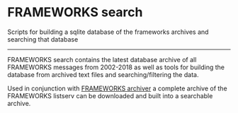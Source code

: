 # FRAMEWORKS search

Scripts for building a sqlite database of the frameworks archives and searching that database

-----

FRAMEWORKS search contains the latest database archive of all FRAMEWORKS messages from 2002-2018 as well as tools for building the database from archived text files and searching/filtering the data.

Used in conjunction with [FRAMEWORKS archiver](https://github.com/sixteenmillimeter/frameworks_archiver) a complete archive of the FRAMEWORKS listserv can be downloaded and built into a searchable archive.




